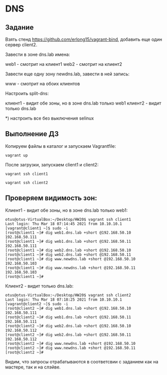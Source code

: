 # DNS

## Задание

Взять стенд https://github.com/erlong15/vagrant-bind, добавить еще один сервер client2.

Завести в зоне dns.lab имена:

web1 - смотрит на клиент1
web2 - смотрит на клиент2

Завести еще одну зону newdns.lab, завести в ней запись:

www - смотрит на обоих клиентов

Настроить split-dns:

клиент1 - видит обе зоны, но в зоне dns.lab только web1
клиент2 - видит только dns.lab

*) настроить все без выключения selinux

## Выполнение ДЗ

Копируем файлы в каталог и запускаем Vagrantfile:

```shell
vagrant up
```

После загрузки, запускаем client1 и client2:

```shell
vagrant ssh client1
```

```shell
vagrant ssh client2
```

## Проверяем видимость зон:

Клиент1 - видит обе зоны, но в зоне dns.lab только web1:

```shell
otus@otus-VirtualBox:~/Desktop/HW20$ vagrant ssh client1
Last login: Thu Mar 18 07:14:45 2021 from 10.10.10.1
[vagrant@client1 ~]$ sudo -i
[root@client1 ~]# dig web1.dns.lab +short @192.168.50.10
192.168.50.111
[root@client1 ~]# dig web1.dns.lab +short @192.168.50.11
192.168.50.111
[root@client1 ~]# dig web2.dns.lab +short @192.168.50.10
[root@client1 ~]# dig web2.dns.lab +short @192.168.50.11
[root@client1 ~]# dig www.newdns.lab +short @192.168.50.10
192.168.50.103
[root@client1 ~]# dig www.newdns.lab +short @192.168.50.11
192.168.50.103
[root@client1 ~]# 
```

Клиент2 - видит только dns.lab:

```shell
otus@otus-VirtualBox:~/Desktop/HW20$ vagrant ssh client2
Last login: Thu Mar 18 07:18:25 2021 from 10.10.10.1
[vagrant@client2 ~]$ sudo -i
[root@client2 ~]# dig web1.dns.lab +short @192.168.50.10
192.168.50.111
[root@client2 ~]# dig web1.dns.lab +short @192.168.50.11
192.168.50.111
[root@client2 ~]# dig web2.dns.lab +short @192.168.50.10
192.168.50.112
[root@client2 ~]# dig web2.dns.lab +short @192.168.50.11
192.168.50.112
[root@client2 ~]# dig www.newdns.lab +short @192.168.50.10
[root@client2 ~]# dig www.newdns.lab +short @192.168.50.11
[root@client2 ~]# 
```

Видим, что запросы отрабатываются в соответсвии с заданием как на мастере, так и на слэйве.




